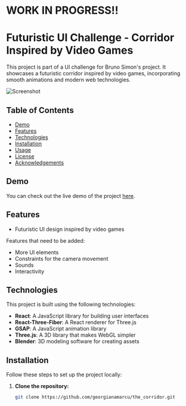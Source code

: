 # WORK IN PROGRESS!!

# Futuristic UI Challenge - Corridor Inspired by Video Games

This project is part of a UI challenge for Bruno Simon's project. It showcases a futuristic corridor inspired by video games, incorporating smooth animations and modern web technologies.

![Screenshot](https://res.cloudinary.com/dpwjzdw4u/image/upload/v1716773736/Screenshot_2024-05-27_at_03.34.57_dwpitv.png)

## Table of Contents

- [Demo](#demo)
- [Features](#features)
- [Technologies](#technologies)
- [Installation](#installation)
- [Usage](#usage)
- [License](#license)
- [Acknowledgements](#acknowledgements)

## Demo

You can check out the live demo of the project [here](https://the-corridor.vercel.app/).

## Features

- Futuristic UI design inspired by video games

Features that need to be added:

- More UI elements
- Constraints for the camera movement
- Sounds
- Interactivity

## Technologies

This project is built using the following technologies:

- **React**: A JavaScript library for building user interfaces
- **React-Three-Fiber**: A React renderer for Three.js
- **GSAP**: A JavaScript animation library
- **Three.js**: A 3D library that makes WebGL simpler
- **Blender**: 3D modeling software for creating assets

## Installation

Follow these steps to set up the project locally:

1. **Clone the repository:**
   ```bash
   git clone https://github.com/georgianamarcu/the_corridor.git
   ```
